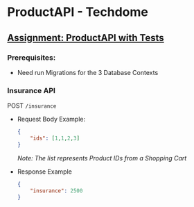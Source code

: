 # ProductAPI - Techdome

## [Assignment: ProductAPI with Tests](Description.pdf)

### Prerequisites:

* Need run Migrations for the 3 Database Contexts

### Insurance API

POST `/insurance`

* Request Body Example:

	```json
	{
		"ids": [1,1,2,3]
	}
	```
	
	*Note: The list represents Product IDs from a Shopping Cart*
	
* Response Example

	```json
	{
		"insurance": 2500
	}
	```